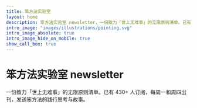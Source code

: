 ```yaml
---
title: 笨方法实验室
layout: home
description: 笨方法实验室 newsletter，一份致力「世上无难事」的无限原则清单。已有 430+ 人订阅，每周一和周四出刊，发送笨方法的践行思考与故事。
intro_image: "images/illustrations/pointing.svg"
intro_image_absolute: true
intro_image_hide_on_mobile: true
show_call_box: true
---
```


# 笨方法实验室 newsletter

一份致力「世上无难事」的无限原则清单。已有 430+ 人订阅，每周一和周四出刊，发送笨方法的践行思考与故事。